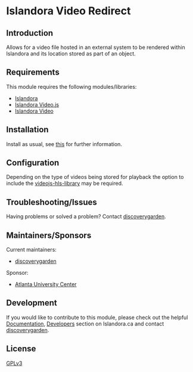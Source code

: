 # Islandora Video Redirect

## Introduction

Allows for a video file hosted in an external system to be rendered
within Islandora and its location stored as part of an object.

## Requirements

This module requires the following modules/libraries:

* [Islandora](https://github.com/islandora/islandora)
* [Islandora Video.js](https://github.com/islandora/islandora_videojs)
* [Islandora Video](https://github.com/islandora/islandora_solution_pack_video)

## Installation

Install as usual, see 
[this](https://drupal.org/documentation/install/modules-themes/modules-7) for 
further information.

## Configuration

Depending on the type of videos being stored for playback the option to include
the [videojs-hls-library](https://github.com/islandora/islandora_videojs#configuration)
may be required.

## Troubleshooting/Issues

Having problems or solved a problem? Contact 
[discoverygarden](http://support.discoverygarden.ca).

## Maintainers/Sponsors

Current maintainers:

* [discoverygarden](http://www.discoverygarden.ca)

Sponsor:

* [Atlanta University Center](https://aucenter.edu)

## Development

If you would like to contribute to this module, please check out the helpful
[Documentation](https://github.com/Islandora/islandora/wiki#wiki-documentation-for-developers),
[Developers](http://islandora.ca/developers) section on Islandora.ca and
contact [discoverygarden](http://support.discoverygarden.ca).

## License

[GPLv3](http://www.gnu.org/licenses/gpl-3.0.txt)

